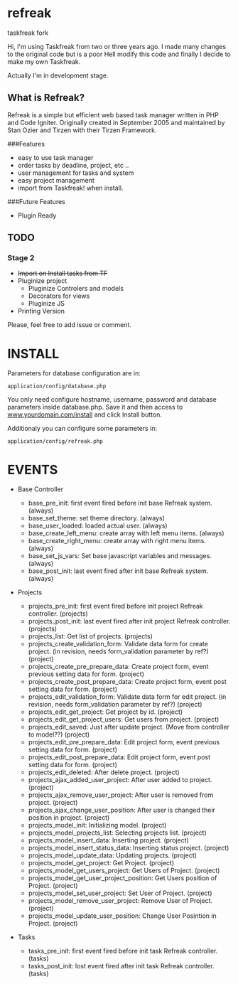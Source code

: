 refreak
=======

taskfreak fork

Hi, I'm using Taskfreak from two or three years ago. I made many changes to the original code but is a poor Hell modify this code and finally I decide to make my own Taskfreak.

Actually I'm in development stage.


What is Refreak?
----------------

Refreak is a simple but efficient web based task manager written in PHP and Code Igniter.
Originally created in September 2005 and maintained by Stan Ozier and Tirzen with their Tirzen Framework.


###Features

 - easy to use task manager
 - order tasks by deadline, project, etc ..
 - user management for tasks and system
 - easy project management
 - import from Taskfreak! when install.

###Future Features

 - Plugin Ready


TODO
----

### Stage 2
+ ~~Import on Install tasks from TF~~
+ Pluginize project
    + Pluginize Controlers and models
    + Decorators for views
    + Pluginize JS
+ Printing Version

Please, feel free to add issue or comment.

INSTALL
=======
Parameters for database configuration are in:

    application/config/database.php

You only need configure hostname, username, password and database parameters inside database.php. Save it and 
then access to www.yourdomain.com/install and click Install button.

Additionaly you can configure some parameters in:

    application/config/refreak.php


EVENTS
======
+ Base Controller
    + base_pre_init:            first event fired before init base Refreak system. (always)
    + base_set_theme:           set theme directory. (always)
    + base_user_loaded:         loaded actual user. (always)
    + base_create_left_menu:    create array with left menu items. (always)
    + base_create_right_menu:   create array with right menu items. (always)
    + base_set_js_vars:         Set base javascript variables and messages. (always)
    + base_post_init:           last event fired after init base Refreak system. (always)

+ Projects 
    + projects_pre_init:                    first event fired before init project Refreak controller. (projects)
    + projects_post_init:                   last event fired after init project Refreak controller. (projects)
    + projects_list:                        Get list of projects. (projects)
    + projects_create_validation_form:      Validate data form for create project. (in revision, needs form_validation parameter by ref?) (project)
    + projects_create_pre_prepare_data:     Create project form, event previous setting data for form. (project)
    + projects_create_post_prepare_data:    Create project form, event post setting data for form. (project)
    + projects_edit_validation_form:        Validate data form for edit project. (in revision, needs form_validation parameter by ref?) (project)
    + projects_edit_get_project:            Get project by id. (project)
    + projects_edit_get_project_users:      Get users from project. (project)
    + projects_edit_saved:                  Just after update project. (Move from controller to model??) (project)
    + projects_edit_pre_prepare_data:       Edit project form, event previous setting data for form. (project)
    + projects_edit_post_prepare_data:      Edit project form, event post setting data for form. (project)
    + projects_edit_deleted:                After delete project. (project)
    + projects_ajax_added_user_project:     After user added to project. (project)
    + projects_ajax_remove_user_project:    After user is removed from project. (project)
    + projects_ajax_change_user_position:   After user is changed their position in project. (project)
    + projects_model_init:                  Initializing model. (project)
    + projects_model_projects_list:         Selecting projects list. (project)
    + projects_model_insert_data:           Inserting project. (project)
    + projects_model_insert_status_data:    Inserting status project. (project)
    + projects_model_update_data:           Updating projects. (project)
    + projects_model_get_project:           Get Project. (project)
    + projects_model_get_users_project:     Get Users of Project. (project)
    + projects_model_get_user_project_position:     Get Users position of Project. (project)
    + projects_model_set_user_project:      Set User of Project. (project)
    + projects_model_remove_user_project:   Remove User of Project. (project)
    + projects_model_update_user_position:  Change User Posintion in Project. (project)

+ Tasks
    + tasks_pre_init:                       first event fired before init task Refreak controller. (tasks)
    + tasks_post_init:                      lost event fired after init task Refreak controller. (tasks)